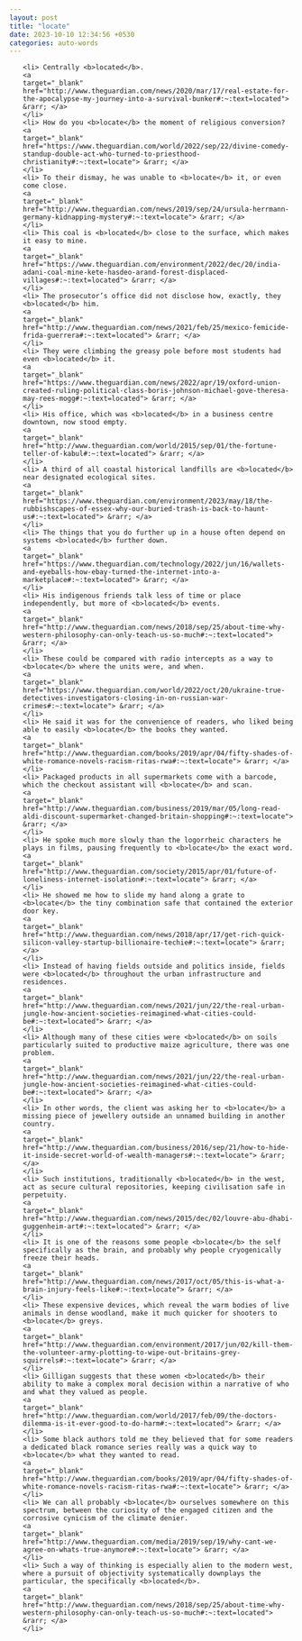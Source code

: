 ```yaml
---
layout: post
title: "locate"
date: 2023-10-10 12:34:56 +0530
categories: auto-words
---
```

<ol>

    <li> Centrally <b>located</b>.
    <a 
    target="_blank" 
    href="http://www.theguardian.com/news/2020/mar/17/real-estate-for-the-apocalypse-my-journey-into-a-survival-bunker#:~:text=located"> &rarr; </a>
    </li>
    <li> How do you <b>locate</b> the moment of religious conversion?
    <a 
    target="_blank" 
    href="https://www.theguardian.com/world/2022/sep/22/divine-comedy-standup-double-act-who-turned-to-priesthood-christianity#:~:text=locate"> &rarr; </a>
    </li>
    <li> To their dismay, he was unable to <b>locate</b> it, or even come close.
    <a 
    target="_blank" 
    href="http://www.theguardian.com/news/2019/sep/24/ursula-herrmann-germany-kidnapping-mystery#:~:text=locate"> &rarr; </a>
    </li>
    <li> This coal is <b>located</b> close to the surface, which makes it easy to mine.
    <a 
    target="_blank" 
    href="https://www.theguardian.com/environment/2022/dec/20/india-adani-coal-mine-kete-hasdeo-arand-forest-displaced-villages#:~:text=located"> &rarr; </a>
    </li>
    <li> The prosecutor’s office did not disclose how, exactly, they <b>located</b> him.
    <a 
    target="_blank" 
    href="http://www.theguardian.com/news/2021/feb/25/mexico-femicide-frida-guerrera#:~:text=located"> &rarr; </a>
    </li>
    <li> They were climbing the greasy pole before most students had even <b>located</b> it.
    <a 
    target="_blank" 
    href="https://www.theguardian.com/news/2022/apr/19/oxford-union-created-ruling-political-class-boris-johnson-michael-gove-theresa-may-rees-mogg#:~:text=located"> &rarr; </a>
    </li>
    <li> His office, which was <b>located</b> in a business centre downtown, now stood empty.
    <a 
    target="_blank" 
    href="http://www.theguardian.com/world/2015/sep/01/the-fortune-teller-of-kabul#:~:text=located"> &rarr; </a>
    </li>
    <li> A third of all coastal historical landfills are <b>located</b> near designated ecological sites.
    <a 
    target="_blank" 
    href="https://www.theguardian.com/environment/2023/may/18/the-rubbishscapes-of-essex-why-our-buried-trash-is-back-to-haunt-us#:~:text=located"> &rarr; </a>
    </li>
    <li> The things that you do further up in a house often depend on systems <b>located</b> further down.
    <a 
    target="_blank" 
    href="https://www.theguardian.com/technology/2022/jun/16/wallets-and-eyeballs-how-ebay-turned-the-internet-into-a-marketplace#:~:text=located"> &rarr; </a>
    </li>
    <li> His indigenous friends talk less of time or place independently, but more of <b>located</b> events.
    <a 
    target="_blank" 
    href="http://www.theguardian.com/news/2018/sep/25/about-time-why-western-philosophy-can-only-teach-us-so-much#:~:text=located"> &rarr; </a>
    </li>
    <li> These could be compared with radio intercepts as a way to <b>locate</b> where the units were, and when.
    <a 
    target="_blank" 
    href="https://www.theguardian.com/world/2022/oct/20/ukraine-true-detectives-investigators-closing-in-on-russian-war-crimes#:~:text=locate"> &rarr; </a>
    </li>
    <li> He said it was for the convenience of readers, who liked being able to easily <b>locate</b> the books they wanted.
    <a 
    target="_blank" 
    href="http://www.theguardian.com/books/2019/apr/04/fifty-shades-of-white-romance-novels-racism-ritas-rwa#:~:text=locate"> &rarr; </a>
    </li>
    <li> Packaged products in all supermarkets come with a barcode, which the checkout assistant will <b>locate</b> and scan.
    <a 
    target="_blank" 
    href="http://www.theguardian.com/business/2019/mar/05/long-read-aldi-discount-supermarket-changed-britain-shopping#:~:text=locate"> &rarr; </a>
    </li>
    <li> He spoke much more slowly than the logorrheic characters he plays in films, pausing frequently to <b>locate</b> the exact word.
    <a 
    target="_blank" 
    href="http://www.theguardian.com/society/2015/apr/01/future-of-loneliness-internet-isolation#:~:text=locate"> &rarr; </a>
    </li>
    <li> He showed me how to slide my hand along a grate to <b>locate</b> the tiny combination safe that contained the exterior door key.
    <a 
    target="_blank" 
    href="http://www.theguardian.com/news/2018/apr/17/get-rich-quick-silicon-valley-startup-billionaire-techie#:~:text=locate"> &rarr; </a>
    </li>
    <li> Instead of having fields outside and politics inside, fields were <b>located</b> throughout the urban infrastructure and residences.
    <a 
    target="_blank" 
    href="http://www.theguardian.com/news/2021/jun/22/the-real-urban-jungle-how-ancient-societies-reimagined-what-cities-could-be#:~:text=located"> &rarr; </a>
    </li>
    <li> Although many of these cities were <b>located</b> on soils particularly suited to productive maize agriculture, there was one problem.
    <a 
    target="_blank" 
    href="http://www.theguardian.com/news/2021/jun/22/the-real-urban-jungle-how-ancient-societies-reimagined-what-cities-could-be#:~:text=located"> &rarr; </a>
    </li>
    <li> In other words, the client was asking her to <b>locate</b> a missing piece of jewellery outside an unnamed building in another country.
    <a 
    target="_blank" 
    href="http://www.theguardian.com/business/2016/sep/21/how-to-hide-it-inside-secret-world-of-wealth-managers#:~:text=locate"> &rarr; </a>
    </li>
    <li> Such institutions, traditionally <b>located</b> in the west, act as secure cultural repositories, keeping civilisation safe in perpetuity.
    <a 
    target="_blank" 
    href="http://www.theguardian.com/news/2015/dec/02/louvre-abu-dhabi-guggenheim-art#:~:text=located"> &rarr; </a>
    </li>
    <li> It is one of the reasons some people <b>locate</b> the self specifically as the brain, and probably why people cryogenically freeze their heads.
    <a 
    target="_blank" 
    href="http://www.theguardian.com/news/2017/oct/05/this-is-what-a-brain-injury-feels-like#:~:text=locate"> &rarr; </a>
    </li>
    <li> These expensive devices, which reveal the warm bodies of live animals in dense woodland, make it much quicker for shooters to <b>locate</b> greys.
    <a 
    target="_blank" 
    href="http://www.theguardian.com/environment/2017/jun/02/kill-them-the-volunteer-army-plotting-to-wipe-out-britains-grey-squirrels#:~:text=locate"> &rarr; </a>
    </li>
    <li> Gilligan suggests that these women <b>located</b> their ability to make a complex moral decision within a narrative of who and what they valued as people.
    <a 
    target="_blank" 
    href="http://www.theguardian.com/world/2017/feb/09/the-doctors-dilemma-is-it-ever-good-to-do-harm#:~:text=located"> &rarr; </a>
    </li>
    <li> Some black authors told me they believed that for some readers a dedicated black romance series really was a quick way to <b>locate</b> what they wanted to read.
    <a 
    target="_blank" 
    href="http://www.theguardian.com/books/2019/apr/04/fifty-shades-of-white-romance-novels-racism-ritas-rwa#:~:text=locate"> &rarr; </a>
    </li>
    <li> We can all probably <b>locate</b> ourselves somewhere on this spectrum, between the curiosity of the engaged citizen and the corrosive cynicism of the climate denier.
    <a 
    target="_blank" 
    href="http://www.theguardian.com/media/2019/sep/19/why-cant-we-agree-on-whats-true-anymore#:~:text=locate"> &rarr; </a>
    </li>
    <li> Such a way of thinking is especially alien to the modern west, where a pursuit of objectivity systematically downplays the particular, the specifically <b>located</b>.
    <a 
    target="_blank" 
    href="http://www.theguardian.com/news/2018/sep/25/about-time-why-western-philosophy-can-only-teach-us-so-much#:~:text=located"> &rarr; </a>
    </li>